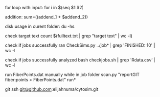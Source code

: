 for loop with input:
for i in $(seq $1 $2)

addition:
sum=$(($addend_1 + $addend_2))

disk usage in curent folder:
du -hs

check target text count
$(fulltext.txt | grep "target text" | wc -l)

check if jobs successfully ran
CheckSims.py ../job* | grep 'FINISHED:  10' | wc -l

check if jobs successfully analyzed
bash checkjobs.sh | grep 'Rdata.csv' | wc -l

run FiberPoints.dat manually while in job folder
scan.py "reportGIT fiber:points > FiberPoints.dat" run* 

git ssh
git@github.com:elijahnuma/cytosim.git

